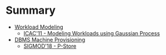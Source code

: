 # Summary

- [Workload Modeling](workload_modeling/head.md)
  - [ICAC'11 - Modeling Workloads using Gaussian Process](workload_modeling/sheikh2011bayesian.md)
- [DBMS Machine Provisioning](dbms_machine_provisioning/head.md)
  - [SIGMOD'18 - P-Store](dbms_machine_provisioning/taft2018pstore.md)
